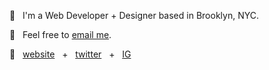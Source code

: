 

🌱 &nbsp;  I'm a Web Developer + Designer based in Brooklyn, NYC. 

💌 &nbsp;  Feel free to [email me](mailto:jexica.ayran@gmail.com). 

🔗 &nbsp;  [website](https://jexica.design/) &nbsp; + &nbsp; [twitter](https://twitter.com/jexicaz_) &nbsp; + &nbsp; [IG](https://www.instagram.com/xica.io/)
